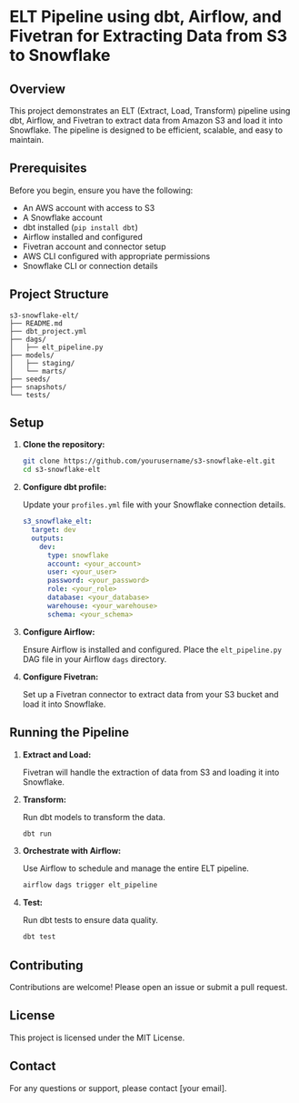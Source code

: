 # ELT Pipeline using dbt, Airflow, and Fivetran for Extracting Data from S3 to Snowflake

## Overview

This project demonstrates an ELT (Extract, Load, Transform) pipeline using dbt, Airflow, and Fivetran to extract data from Amazon S3 and load it into Snowflake. The pipeline is designed to be efficient, scalable, and easy to maintain.

## Prerequisites

Before you begin, ensure you have the following:

- An AWS account with access to S3
- A Snowflake account
- dbt installed (`pip install dbt`)
- Airflow installed and configured
- Fivetran account and connector setup
- AWS CLI configured with appropriate permissions
- Snowflake CLI or connection details

## Project Structure

```
s3-snowflake-elt/
├── README.md
├── dbt_project.yml
├── dags/
│   ├── elt_pipeline.py
├── models/
│   ├── staging/
│   └── marts/
├── seeds/
├── snapshots/
└── tests/
```

## Setup

1. **Clone the repository:**

    ```sh
    git clone https://github.com/yourusername/s3-snowflake-elt.git
    cd s3-snowflake-elt
    ```

2. **Configure dbt profile:**

    Update your `profiles.yml` file with your Snowflake connection details.

    ```yaml
    s3_snowflake_elt:
      target: dev
      outputs:
        dev:
          type: snowflake
          account: <your_account>
          user: <your_user>
          password: <your_password>
          role: <your_role>
          database: <your_database>
          warehouse: <your_warehouse>
          schema: <your_schema>
    ```

3. **Configure Airflow:**

    Ensure Airflow is installed and configured. Place the `elt_pipeline.py` DAG file in your Airflow `dags` directory.

4. **Configure Fivetran:**

    Set up a Fivetran connector to extract data from your S3 bucket and load it into Snowflake.

## Running the Pipeline

1. **Extract and Load:**

    Fivetran will handle the extraction of data from S3 and loading it into Snowflake.

2. **Transform:**

    Run dbt models to transform the data.

    ```sh
    dbt run
    ```

3. **Orchestrate with Airflow:**

    Use Airflow to schedule and manage the entire ELT pipeline.

    ```sh
    airflow dags trigger elt_pipeline
    ```

4. **Test:**

    Run dbt tests to ensure data quality.

    ```sh
    dbt test
    ```

## Contributing

Contributions are welcome! Please open an issue or submit a pull request.

## License

This project is licensed under the MIT License.

## Contact

For any questions or support, please contact [your email].

